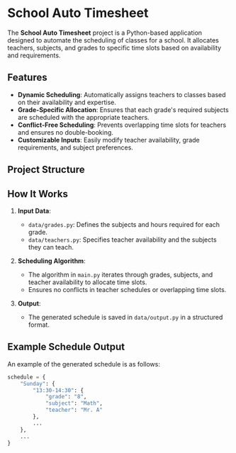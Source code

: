 # School Auto Timesheet

The **School Auto Timesheet** project is a Python-based application designed to automate the scheduling of classes for a school. It allocates teachers, subjects, and grades to specific time slots based on availability and requirements.

## Features

- **Dynamic Scheduling**: Automatically assigns teachers to classes based on their availability and expertise.
- **Grade-Specific Allocation**: Ensures that each grade's required subjects are scheduled with the appropriate teachers.
- **Conflict-Free Scheduling**: Prevents overlapping time slots for teachers and ensures no double-booking.
- **Customizable Inputs**: Easily modify teacher availability, grade requirements, and subject preferences.

## Project Structure

## How It Works

1. **Input Data**:
   - `data/grades.py`: Defines the subjects and hours required for each grade.
   - `data/teachers.py`: Specifies teacher availability and the subjects they can teach.

2. **Scheduling Algorithm**:
   - The algorithm in `main.py` iterates through grades, subjects, and teacher availability to allocate time slots.
   - Ensures no conflicts in teacher schedules or overlapping time slots.

3. **Output**:
   - The generated schedule is saved in `data/output.py` in a structured format.

## Example Schedule Output

An example of the generated schedule is as follows:

```python
schedule = {
    "Sunday": {
        "13:30-14:30": {
            "grade": "8",
            "subject": "Math",
            "teacher": "Mr. A"
        },
        ...
    },
    ...
}